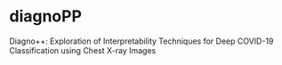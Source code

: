 # diagnoPP
Diagno++: Exploration of Interpretability Techniques for Deep COVID-19 Classification using Chest X-ray Images
